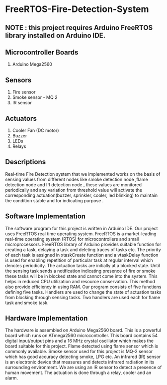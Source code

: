 # FreeRTOS-Fire-Detection-System

## NOTE : this project requires Arduino FreeRTOS library installed on Arduino IDE.

## Microcontroller Boards
1. Arduino Mega2560

## Sensors
1. Fire sensor
2. Smoke sensor - MQ 2
3. IR sensor 

## Actuators
1. Cooler Fan (DC motor)
2. Buzzer
3. LEDs
4. Relays


## Descriptions

Real-time Fire Detection system that we implemented works on the basis of sensing values from different nodes like smoke detection node ,flame detection node and IR detection node , these values are monitored periodically and any variation from threshold value will activate the corresponding actuation(buzzer, sprinkler, cooler, led blinking) to maintain the condition stable and for indicating purpose .

## Software Implementation

The software program for this project is written in Arduino IDE. Our project uses FreeRTOS real time operating system. FreeRTOS is a market-leading real-time operating system (RTOS) for microcontrollers and small microprocessors. FreeRTOS library of Arduino provides suitable function for creating a task, delaying a task and deleting traces of tasks etc. The priority of each task is assigned in xtaskCreate function and a vtaskDelay function is used for enabling repetition of particular task at regular interval which denotes periodicity. The actuation tasks are initially at a blocked state. Until the sensing task sends a notification indicating presence of fire or smoke these tasks will be in blocked state and cannot come into the system. This helps in reduced CPU utilization and resource conservation. This method also provide efficiency in using RAM. Our program consists of five functions defining five tasks. Handlers are used to change the state of actuation tasks from blocking through sensing tasks. Two handlers are used each for flame task and smoke task.


## Hardware Implementation

The hardware is assembled on Arduino Mega2560 board. This is a powerful board which runs on ATmega2560 microcontroller. This board contains 54 digital input/output pins and a 16 MHz crystal oscillator which makes the board suitable for this project. Flame detected using flame sensor which is commonly available. Smoke sensor used for this project is MQ-2 sensor which has good accuracy detecting smoke, LPG etc. An infrared (IR) sensor is an electronic device that measures and detects infrared radiation in its surrounding environment. We are using an IR sensor to detect a presence of human movement. The actuation is done through a relay, cooler and an alarm. 
